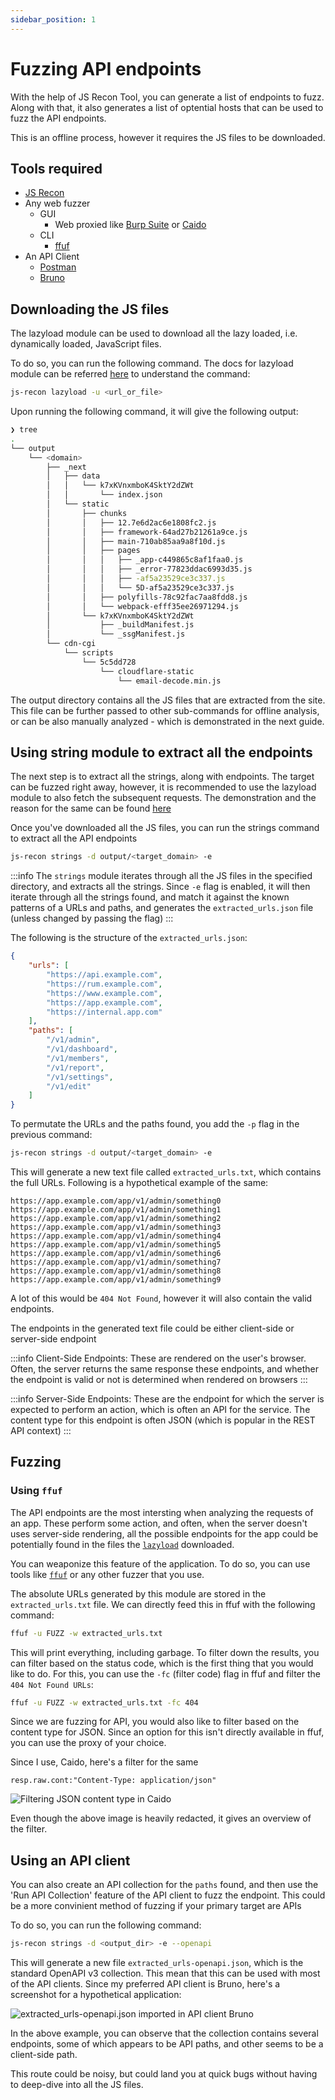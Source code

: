 ```yaml
---
sidebar_position: 1
---
```


# Fuzzing API endpoints

With the help of JS Recon Tool, you can generate a list of endpoints to fuzz. Along with that, it also generates a list of optential hosts that can be used to fuzz the API endpoints.

This is an offline process, however it requires the JS files to be downloaded.

## Tools required

- [JS Recon](../../docs/installation.md)
- Any web fuzzer
    - GUI
        - Web proxied like [Burp Suite](https://portswigger.net/burp/releases/professional-community-2025-5-6) or [Caido](https://caido.io/download)
    - CLI
        - [ffuf](https://github.com/ffuf/ffuf)
- An API Client
    - [Postman](https://www.postman.com)
    - [Bruno](https://www.usebruno.com)

## Downloading the JS files

The lazyload module can be used to download all the lazy loaded, i.e. dynamically loaded, JavaScript files.

To do so, you can run the following command. The docs for lazyload module can be referred [here](../../docs/modules/lazyload.md) to understand the command:

```bash
js-recon lazyload -u <url_or_file>
```

Upon running the following command, it will give the following output:

```bash
❯ tree
.
└── output
    └── <domain>
        ├── _next
        │   ├── data
        │   │   └── k7xKVnxmboK4SktY2dZWt
        │   │       └── index.json
        │   └── static
        │       ├── chunks
        │       │   ├── 12.7e6d2ac6e1808fc2.js
        │       │   ├── framework-64ad27b21261a9ce.js
        │       │   ├── main-710ab85aa9a8f10d.js
        │       │   ├── pages
        │       │   │   ├── _app-c449865c8af1faa0.js
        │       │   │   ├── _error-77823ddac6993d35.js
        │       │   │   ├── -af5a23529ce3c337.js
        │       │   │   └── 5D-af5a23529ce3c337.js
        │       │   ├── polyfills-78c92fac7aa8fdd8.js
        │       │   └── webpack-efff35ee26971294.js
        │       └── k7xKVnxmboK4SktY2dZWt
        │           ├── _buildManifest.js
        │           └── _ssgManifest.js
        └── cdn-cgi
            └── scripts
                └── 5c5dd728
                    └── cloudflare-static
                        └── email-decode.min.js
```

The output directory contains all the JS files that are extracted from the site. This file can be further passed to other sub-commands for offline analysis, or can be also manually analyzed - which is demonstrated in the next guide.

## Using string module to extract all the endpoints

The next step is to extract all the strings, along with endpoints. The target can be fuzzed right away, however, it is recommended to use the lazyload module to also fetch the subsequent requests. The demonstration and the reason for the same can be found [here](../../docs/example-scenarios/next-js.md#subseqent-requests)

Once you've downloaded all the JS files, you can run the strings command to extract all the API endpoints

```bash
js-recon strings -d output/<target_domain> -e
```

:::info
The `strings` module iterates through all the JS files in the specified directory, and extracts all the strings. Since `-e` flag is enabled, it will then iterate through all the strings found, and match it against the known patterns of a URLs and paths, and generates the `extracted_urls.json` file (unless changed by passing the flag)
:::

The following is the structure of the `extracted_urls.json`:

```json
{
    "urls": [
        "https://api.example.com",
        "https://rum.example.com",
        "https://www.example.com",
        "https://app.example.com",
        "https://internal.app.com"
    ],
    "paths": [
        "/v1/admin",
        "/v1/dashboard",
        "/v1/members",
        "/v1/report",
        "/v1/settings",
        "/v1/edit"
    ]
}
```

To permutate the URLs and the paths found, you add the `-p` flag in the previous command:

```bash
js-recon strings -d output/<target_domain> -e
```

This will generate a new text file called `extracted_urls.txt`, which contains the full URLs. Following is a hypothetical example of the same:

```
https://app.example.com/app/v1/admin/something0
https://app.example.com/app/v1/admin/something1
https://app.example.com/app/v1/admin/something2
https://app.example.com/app/v1/admin/something3
https://app.example.com/app/v1/admin/something4
https://app.example.com/app/v1/admin/something5
https://app.example.com/app/v1/admin/something6
https://app.example.com/app/v1/admin/something7
https://app.example.com/app/v1/admin/something8
https://app.example.com/app/v1/admin/something9
```

A lot of this would be `404 Not Found`, however it will also contain the valid endpoints.

The endpoints in the generated text file could be either client-side or server-side endpoint

:::info
Client-Side Endpoints: These are rendered on the user's browser. Often, the server returns the same response these endpoints, and whether the endpoint is valid or not is determined when rendered on browsers
:::

:::info
Server-Side Endpoints: These are the endpoint for which the server is expected to perform an action, which is often an API for the service. The content type for this endpoint is often JSON (which is popular in the REST API context)
:::

## Fuzzing

### Using `ffuf`

The API endpoints are the most intersting when analyzing the requests of an app. These perform some action, and often, when the server doesn't uses server-side rendering, all the possible endpoints for the app could be potentially found in the files the [`lazyload`](../../docs/modules/lazyload.md) downloaded.

You can weaponize this feature of the application. To do so, you can use tools like [`ffuf`](https://github.com/ffuf/ffuf) or any other fuzzer that you use.

The absolute URLs generated by this module are stored in the `extracted_urls.txt` file. We can directly feed this in ffuf with the following command:

```bash
ffuf -u FUZZ -w extracted_urls.txt
```

This will print everything, including garbage. To filter down the results, you can filter based on the status code, which is the first thing that you would like to do. For this, you can use the `-fc` (filter code) flag in ffuf and filter the `404 Not Found URLs`:

```bash
ffuf -u FUZZ -w extracted_urls.txt -fc 404
```

Since we are fuzzing for API, you would also like to filter based on the content type for JSON. Since an option for this isn't directly available in ffuf, you can use the proxy of your choice.

Since I use, Caido, here's a filter for the same

```
resp.raw.cont:"Content-Type: application/json"
```

![Filtering JSON content type in Caido](/img/guides/next_js/fuzzing_endpoints/caido-filter.png)

Even though the above image is heavily redacted, it gives an overview of the filter.

## Using an API client

You can also create an API collection for the `paths` found, and then use the 'Run API Collection' feature of the API client to fuzz the endpoint. This could be a more convinient method of fuzzing if your primary target are APIs

To do so, you can run the following command:

```bash
js-recon strings -d <output_dir> -e --openapi
```

This will generate a new file `extracted_urls-openapi.json`, which is the standard OpenAPI v3 collection. This mean that this can be used with most of the API clients. Since my preferred API client is Bruno, here's a screenshot for a hypothetical application:

![extracted_urls-openapi.json imported in API client Bruno](/img/guides/next_js/fuzzing_endpoints/bruno-collection.png)

In the above example, you can observe that the collection contains several endpoints, some of which appears to be API paths, and other seems to be a client-side path.

This route could be noisy, but could land you at quick bugs without having to deep-dive into all the JS files.
